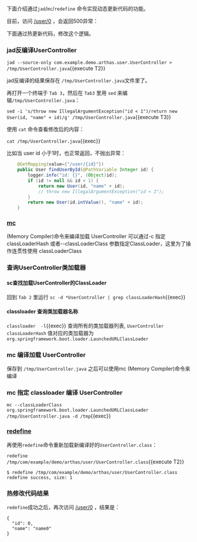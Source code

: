 下面介绍通过`jad`/`mc`/`redefine` 命令实现动态更新代码的功能。

目前，访问 [/user/0]({{TRAFFIC_HOST1_80}}/user/0) ，会返回500异常：

下面通过热更新代码，修改这个逻辑。

### jad反编译UserController

`jad --source-only com.example.demo.arthas.user.UserController > /tmp/UserController.java`{{execute T2}}

jad反编译的结果保存在 `/tmp/UserController.java`文件里了。

再打开一个终端于 `Tab 3`，然后在 `Tab3` 里用 `sed` 来编辑`/tmp/UserController.java`：

`sed -i 's/throw new IllegalArgumentException("id < 1")/return new User(id, "name" + id)/g' /tmp/UserController.java`{{execute T3}}

使用 `cat` 命令查看修改后的内容：

`cat /tmp/UserController.java`{{exec}}

比如当 user id 小于1时，也正常返回，不抛出异常：

```java
    @GetMapping(value={"/user/{id}"})
    public User findUserById(@PathVariable Integer id) {
        logger.info("id: {}", (Object)id);
        if (id != null && id < 1) {
			return new User(id, "name" + id);
            // throw new IllegalArgumentException("id < 1");
        }
        return new User(id.intValue(), "name" + id);
    }
```

### [mc](https://arthas.aliyun.com/doc/mc.html)

(Memory Compiler)命令来编译加载 UserController
可以通过-c 指定 classLoaderHash 或者--classLoaderClass 参数指定ClassLoader，这里为了操作连贯性使用 classLoaderClass

### 查询UserController类加载器 
####  sc查找加载UserController的ClassLoader
回到 `Tab 2` 里运行 `sc -d *UserController | grep classLoaderHash`{{exec}}

#### classloader 查询类加载器名称
`classloader  -l`{{exec}} 查询所有的类加载器列表, `UserController classLoaderHash` 值对应的类加载器为 `org.springframework.boot.loader.LaunchedURLClassLoader`

### mc 编译加载 UserController

保存到 `/tmp/UserController.java` 之后可以使用mc (Memory Compiler)命令来编译

### mc 指定 classloader 编译 UserController

`mc --classLoaderClass org.springframework.boot.loader.LaunchedURLClassLoader /tmp/UserController.java -d /tmp`{{exec}}

### [redefine](https://arthas.aliyun.com/doc/redefine.html)

再使用`redefine`命令重新加载新编译好的`UserController.class`：

`redefine /tmp/com/example/demo/arthas/user/UserController.class`{{execute T2}}

```
$ redefine /tmp/com/example/demo/arthas/user/UserController.class
redefine success, size: 1
```

### 热修改代码结果

`redefine`成功之后，再次访问 [/user/0]({{TRAFFIC_HOST1_80}}/user/0) ，结果是：

```
{
  "id": 0,
  "name": "name0"
}
```
